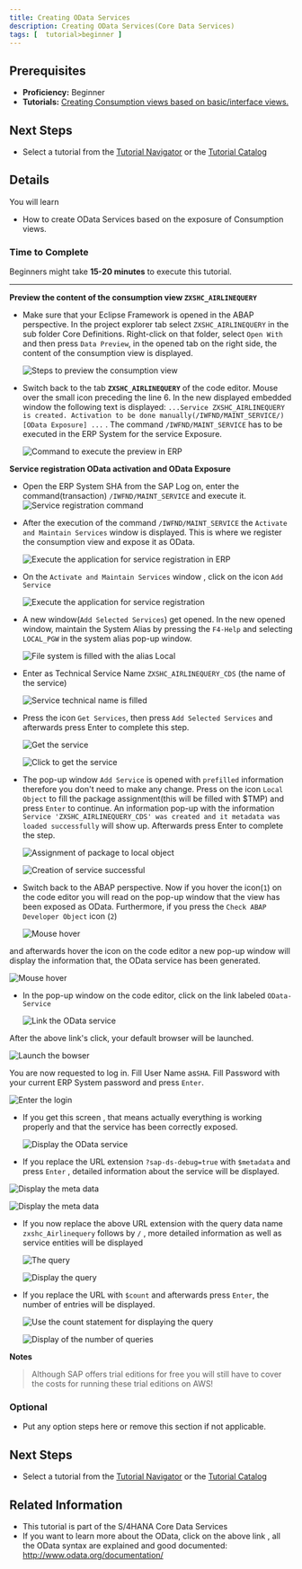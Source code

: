 ```yaml
---
title: Creating OData Services
description: Creating OData Services(Core Data Services)
tags: [  tutorial>beginner ]
---
```

## Prerequisites  
 - **Proficiency:** Beginner
 - **Tutorials:** [Creating Consumption views based on basic/interface views.
  ](http://go.sap.com/developer/tutorial-navigator.html)

## Next Steps
 - Select a tutorial from the [Tutorial Navigator](http://go.sap.com/developer/tutorial-navigator.html) or the [Tutorial Catalog](http://go.sap.com/developer/tutorials.html)

## Details
You will learn  
- How to create OData Services based on the exposure of Consumption views.

### Time to Complete
Beginners might take **15-20 minutes** to execute this tutorial.

---

**Preview the content of the consumption view `ZXSHC_AIRLINEQUERY`**

- Make sure that your Eclipse Framework is opened in the ABAP perspective. In the project explorer tab select  `ZXSHC_AIRLINEQUERY` in the sub folder Core Definitions.  Right-click on that folder, select `Open With` and then press `Data Preview`, in the opened  tab on the right side, the content of the consumption view is displayed.

    ![Steps to preview the consumption view ](StepPreviewConsumptionView.png)

- Switch back to the tab **`ZXSHC_AIRLINEQUERY`** of the code editor. Mouse over the small icon preceding the line 6. In the new displayed embedded window  the following text is displayed: `...Service ZXSHC_AIRLINEQUERY is created. Activation to be done manually(/IWFND/MAINT_SERVICE/)[OData Exposure] ...` . The command `/IWFND/MAINT_SERVICE` has to be executed in the ERP System for the service Exposure.

    ![Command to execute the preview in ERP](CommandToExecuteInERP.png)

**Service registration OData activation and OData Exposure**

- Open the ERP System SHA from the SAP Log on, enter the command(transaction) `/IWFND/MAINT_SERVICE` and execute it.
    ![Service registration command](PasteServiceRegCommand.png)

- After the execution of the command `/IWFND/MAINT_SERVICE`  the `Activate and Maintain Services` window is displayed. This is where we register the consumption view and expose it as OData.

    ![Execute the application for service registration in ERP](ApplicationForServiceRegistrationAddService.png)

- On the `Activate and Maintain Services` window , click on the icon `Add Service`  

     ![Execute the application  for service registration](ApplicationForServiceRegistrationAddService.png)

- A new window(`Add Selected Services`) get opened. In the new opened window, maintain the System Alias by pressing the `F4-Help` and selecting `LOCAL_PGW` in the system alias pop-up window.

   ![File system is filled with the alias Local](FillSystemAliasLOCAL_PGW.pnG)

- Enter as  Technical Service Name `ZXSHC_AIRLINEQUERY_CDS` (the name of the service)

   ![Service technical name is filled](FilledTechnicalServiceName.png)

- Press the icon `Get Services`, then press `Add Selected Services` and afterwards press Enter to complete this step.

   ![Get the service](GetServices.png)

   ![Click to get the service](ClickGetServices.png)

- The pop-up window `Add Service` is opened with `prefilled` information therefore you don't need to make any change. Press on the icon `Local Object` to fill the package assignment(this will be filled with $TMP) and press `Enter` to continue. An information pop-up with the information `Service 'ZXSHC_AIRLINEQUERY_CDS' was created and it metadata was loaded successfully` will show up. Afterwards press Enter to complete the step.

   ![Assignment of package to local object](PackageAssignementLocalObject.png)

   ![Creation of  service successful](InfoMessageSuccesssfullServiceCreation.png)

- Switch back to the ABAP perspective. Now if you hover the icon(`1`) on the code editor you will read on the pop-up window that the view has been exposed as OData. Furthermore, if you press the `Check ABAP Developer Object` icon (`2`)

  ![Mouse hover ](MouseHoverAndClick.png)

 and afterwards hover the icon on the code editor a new pop-up window will display the information that, the OData service has been generated.

   ![Mouse hover](MouseOverLinktoODataService.png)

- In the pop-up window on the code editor, click on the link labeled `OData-Service`

   ![Link the OData service](ClickLinktoODataService.png)

 After the above link's click, your default browser will be launched.

  ![Launch the bowser](LauchBrowser.png)  

 You are now requested to log in.
 Fill User Name as`SHA`.
 Fill Password with your current ERP System password and press `Enter`.

  ![Enter the login ](EnterLogIn.png)

- If you get this screen , that means actually everything is working properly and that the service has been correctly exposed.

  ![Display the OData service](DisplayODataServicepng.png)

- If you replace the URL extension `?sap-ds-debug=true` with `$metadata`  and press `Enter` , detailed information about the service will be displayed.

 ![Display the meta data](Metadata.png)

 ![Display the meta data](MetadataDisplay.png)

- If you now replace the above URL extension with  the query data name `zxshc_Airlinequery` follows by `/` , more detailed information as well as  service entities will be displayed

   ![The query](Query.png)

   ![Display the query](QueryDisplay.png)

- If you replace the URL with `$count`  and afterwards press `Enter`, the number of entries will be displayed.

    ![Use the count statement for displaying the query](Count.png)

    ![Display of the number of queries](NumberOfEntries.png)


**Notes**
> Although SAP offers trial editions for free you will still have to cover the costs for running these trial editions on AWS!    

### Optional
 - Put any option steps here or remove this section if not applicable.

## Next Steps
 - Select a tutorial from the [Tutorial Navigator](http://go.sap.com/developer/tutorial-navigator.html) or the [Tutorial Catalog](http://go.sap.com/developer/tutorials.html)

## Related Information
- This tutorial is part of the S/4HANA Core Data Services
- If you want to learn more about the OData, click on the above link , all the OData syntax are explained and good documented: http://www.odata.org/documentation/
